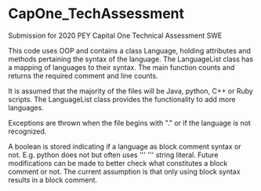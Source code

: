 # CapOne_TechAssessment
Submission for 2020 PEY Capital One Technical Assessment SWE

This code uses OOP and contains a class Language, holding attributes and methods pertaining the syntax of the language.
The LanguageList class has a mapping of languages to their syntax.
The main function counts and returns the required comment and line counts.

It is assumed that the majority of the files will be Java, python, C++ or Ruby scripts.
The LanguageList class provides the functionality to add more languages.

Exceptions are thrown when the file begins with "." or if the language is not recognized.

A boolean is stored indicating if a language as block comment syntax or not. E.g. python does not but often uses '''  ''' string literal. Future modifications can be made to better check what constitutes a block comment or not. The current assumption is that only using block syntax results in a block comment. 

